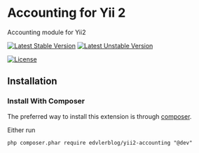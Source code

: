 Accounting for Yii 2
======================
Accounting module for Yii2

[![Latest Stable Version](https://poser.pugx.org/edvlerblog/yii2-accounting/v/stable)](https://packagist.org/packages/edvlerblog/yii2-accounting)
[![Latest Unstable Version](https://poser.pugx.org/edvlerblog/yii2-accounting/v/unstable)](https://packagist.org/packages/edvlerblog/yii2-accounting)

[![License](https://poser.pugx.org/edvlerblog/yii2-accounting/license)](https://packagist.org/packages/edvlerblog/yii2-accounting)

Installation
------------

### Install With Composer

The preferred way to install this extension is through [composer](http://getcomposer.org/download/).

Either run

```
php composer.phar require edvlerblog/yii2-accounting "@dev"
```